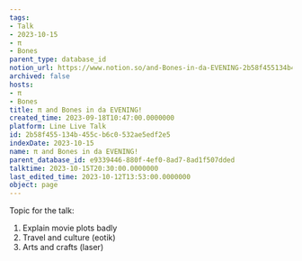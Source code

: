 ```yaml
---
tags:
- Talk
- 2023-10-15
- π
- Bones
parent_type: database_id
notion_url: https://www.notion.so/and-Bones-in-da-EVENING-2b58f455134b455cb6c0532ae5edf2e5
archived: false
hosts:
- π
- Bones
title: π and Bones in da EVENING!
created_time: 2023-09-18T10:47:00.0000000
platform: Line Live Talk
id: 2b58f455-134b-455c-b6c0-532ae5edf2e5
indexDate: 2023-10-15
name: π and Bones in da EVENING!
parent_database_id: e9339446-880f-4ef0-8ad7-8ad1f507dded
talktime: 2023-10-15T20:30:00.0000000
last_edited_time: 2023-10-12T13:53:00.0000000
object: page
---
```


Topic for the talk:
1. Explain movie plots  badly 
2. Travel and culture (eotik)
3. Arts and crafts (laser)

























